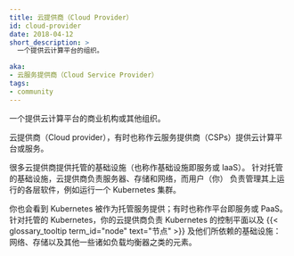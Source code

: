 ```yaml
---
title: 云提供商（Cloud Provider）
id: cloud-provider
date: 2018-04-12
short_description: >
  一个提供云计算平台的组织。

aka:
- 云服务提供商（Cloud Service Provider）
tags:
- community
---
```

<!--
title: Cloud Provider
id: cloud-provider
date: 2018-04-12
short_description: >
  An organization that offers a cloud computing platform.

aka:
- Cloud Service Provider
tags:
- community
-->

<!--
 A business or other organization that offers a cloud computing platform.
-->
 一个提供云计算平台的商业机构或其他组织。

<!--more-->

<!--
Cloud providers, sometimes called Cloud Service Providers (CSPs), offer
cloud computing platforms or services.

Many cloud providers offer managed infrastructure (also called
Infrastructure as a Service or IaaS).
With managed infrastructure the cloud provider is responsible for
servers, storage, and networking while you manage layers on top of that
such as running a Kubernetes cluster.

You can also find Kubernetes as a managed service; sometimes called
Platform as a Service, or PaaS. With managed Kubernetes, your
cloud provider is responsible for the Kubernetes control plane as well
as the {{< glossary_tooltip term_id="node" text="nodes" >}} and the
infrastructure they rely on: networking, storage, and possibly other
elements such as load balancers.
-->
云提供商（Cloud provider），有时也称作云服务提供商（CSPs）提供云计算平台或服务。

很多云提供商提供托管的基础设施（也称作基础设施即服务或 IaaS）。
针对托管的基础设施，云提供商负责服务器、存储和网络，而用户（你）
负责管理其上运行的各层软件，例如运行一个 Kubernetes 集群。

你也会看到 Kubernetes 被作为托管服务提供；有时也称作平台即服务或 PaaS。
针对托管的 Kubernetes，你的云提供商负责 Kubernetes 的控制平面以及
 {{< glossary_tooltip term_id="node" text="节点" >}} 及他们所依赖的基础设施：
网络、存储以及其他一些诸如负载均衡器之类的元素。
